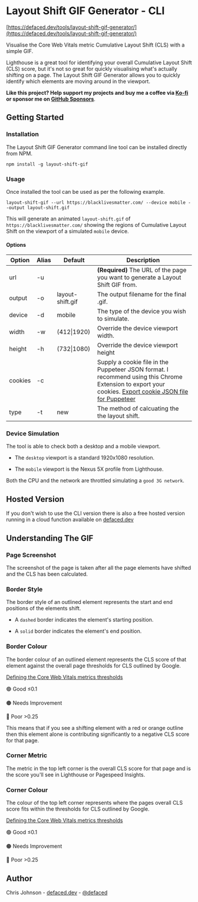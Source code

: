 # Layout Shift GIF Generator - CLI

[https://defaced.dev/tools/layout-shift-gif-generator/](https://defaced.dev/tools/layout-shift-gif-generator/)

Visualise the Core Web Vitals metric Cumulative Layout Shift (CLS) with a simple GIF.

Lighthouse is a great tool for identifying your overall Cumulative Layout Shift (CLS) score, but it's not so great for quickly visualising what's actually shifting on a page. The Layout Shift GIF Generator allows you to quickly identify which elements are moving around in the viewport.

**Like this project? Help support my projects and buy me a coffee via [Ko-fi](https://ko-fi.com/defaced) or sponsor me on [GitHub Sponsors](https://github.com/sponsors/workeffortwaste/)**.

## Getting Started

### Installation

The Layout Shift GIF Generator command line tool can be installed directly from NPM.

`npm install -g layout-shift-gif`

### Usage

Once installed the tool can be used as per the following example.

`layout-shift-gif --url https://blacklivesmatter.com/ --device mobile --output layout-shift.gif`

This will generate an animated `layout-shift.gif` of `https://blacklivesmatter.com/` showing the regions of Cumulative Layout Shift on the viewport of a simulated `mobile` device.

#### Options


| Option  | Alias | Default          | Description                                                                                                                                                                                                                                                                                                                                            |
|-----------|-------|------------------|--------------------------------------------------------------------------------------------------------------------------------------------------------------------------------------------------------------------------------------------------------------------------------------------------------------------------------------------------------|
| url     | -u    |                  | **(Required)** The URL of the page you want to generate a Layout Shift GIF from.                                                                                                                                                                                                                                                                       |
| output  | -o    | layout-shift.gif | The output filename for the final .gif.                                                                                                                                                                                                                                                                                                                |
| device  | -d    | mobile           | The type of the device you wish to simulate.                                                                                                                                                                                                                                                                                                           |
| width   | -w    | (412\|1920)      | Override the device viewport width.                                                                                                                                                                                                                                                                                                                    |
| height  | -h    | (732\|1080)      | Override the device viewport height                                                                                                                                                                                                                                                                                                                    |
| cookies | -c    |                  | Supply a cookie file in the Puppeteer JSON format. I recommend using this Chrome Extension to export your cookies. [Export cookie JSON file for Puppeteer](https://chrome.google.com/webstore/detail/%E3%82%AF%E3%83%83%E3%82%AD%E3%83%BCjson%E3%83%95%E3%82%A1%E3%82%A4%E3%83%AB%E5%87%BA%E5%8A%9B-for-puppet/nmckokihipjgplolmcmjakknndddifde?hl=en) |
| type    | -t    | new              | The method of calcuating the the layout shift.                                                                                                                                                                                                                                                                                                         |
### Device Simulation

The tool is able to check both a desktop and a mobile viewport.

- The `desktop` viewport is a standard 1920x1080 resolution.

- The `mobile` viewport is the Nexus 5X profile from Lighthouse.

Both the CPU and the network are throttled simulating a `good 3G network`.

## Hosted Version

If you don't wish to use the CLI version there is also a free hosted version running in a cloud function available on [defaced.dev](https://defaced.dev/tools/layout-shift-gif-generator/)

## Understanding The GIF

### Page Screenshot

The screenshot of the page is taken after all the page elements have shifted and the CLS has been calculated.

### Border Style

The border style of an outlined element represents the start and end positions of the elements shift.

- A `dashed` border indicates the element's starting position.

- A `solid` border indicates the element's end position.

### Border Colour

The border colour of an outlined element represents the CLS score of that element against the overall page thresholds for CLS outlined by Google. 

[Defining the Core Web Vitals metrics thresholds](https://web.dev/defining-core-web-vitals-thresholds/)

🟢 Good ≤0.1  

🟠 Needs Improvement 	

🔴 Poor >0.25 

This means that if you see a shifting element with a red or orange outline then this element alone is contributing significantly to a negative CLS score for that page.

### Corner Metric

The metric in the top left corner is the overall CLS score for that page and is the score you'll see in Lighthouse or Pagespeed Insights.

### Corner Colour

The colour of the top left corner represents where the pages overall CLS score fits within the thresholds for CLS outlined by Google.

[Defining the Core Web Vitals metrics thresholds](https://web.dev/defining-core-web-vitals-thresholds/)

🟢 Good ≤0.1  

🟠 Needs Improvement 	

🔴 Poor >0.25 

## Author

Chris Johnson - [defaced.dev](https://defaced.dev) - [@defaced](http://twitter.co.uk/defaced/)
            
